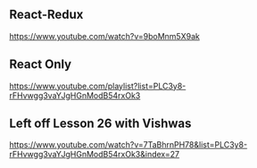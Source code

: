 ## React-Redux
https://www.youtube.com/watch?v=9boMnm5X9ak

## React Only
https://www.youtube.com/playlist?list=PLC3y8-rFHvwgg3vaYJgHGnModB54rxOk3

## Left off Lesson 26 with Vishwas
https://www.youtube.com/watch?v=7TaBhrnPH78&list=PLC3y8-rFHvwgg3vaYJgHGnModB54rxOk3&index=27

